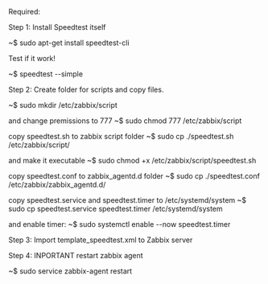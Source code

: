Required:

Step 1: Install Speedtest itself

~$ sudo apt-get install speedtest-cli

Test if it work!

~$ speedtest --simple

Step 2: Create folder for scripts and copy files.

~$ sudo mkdir /etc/zabbix/script

and change premissions to 777
~$ sudo chmod 777 /etc/zabbix/script

copy speedtest.sh to zabbix script folder
~$ sudo cp ./speedtest.sh /etc/zabbix/script/

and make it executable
~$ sudo chmod +x /etc/zabbix/script/speedtest.sh

copy speedtest.conf to zabbix_agentd.d folder
~$ sudo cp ./speedtest.conf /etc/zabbix/zabbix_agentd.d/

copy speedtest.service and speedtest.timer to /etc/systemd/system
~$ sudo cp speedtest.service speedtest.timer /etc/systemd/system

and enable timer:
~$ sudo systemctl enable --now speedtest.timer

Step 3: Import template_speedtest.xml to Zabbix server

Step 4: INPORTANT restart zabbix agent

~$ sudo service zabbix-agent restart
